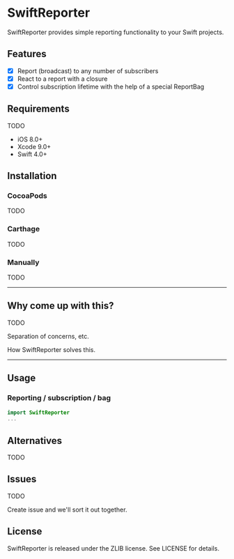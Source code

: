 # SwiftReporter

SwiftReporter provides simple reporting functionality to your Swift projects.

## Features

- [x] Report (broadcast) to any number of subscribers
- [x] React to a report with a closure
- [x] Control subscription lifetime with the help of a special ReportBag

## Requirements

TODO

- iOS 8.0+
- Xcode 9.0+
- Swift 4.0+

## Installation

### CocoaPods

TODO

### Carthage

TODO

### Manually

TODO

---

## Why come up with this?

TODO

Separation of concerns, etc.

How SwiftReporter solves this.

---

## Usage

### Reporting / subscription / bag

```swift
import SwiftReporter
...
```

## Alternatives

TODO

## Issues

TODO

Create issue and we'll sort it out together.

## License

SwiftReporter is released under the ZLIB license. See LICENSE for details.


